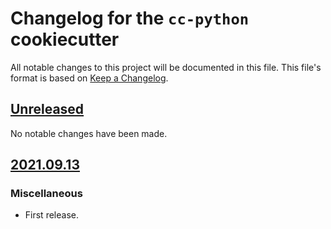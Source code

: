 # Changelog for the `cc-python` cookiecutter

All notable changes to this project will be documented in this file. This
file's format is based on [Keep a Changelog].

[Keep a Changelog]: https://keepachangelog.com/en/1.0.0/

## [Unreleased](https://github.com/bbugyi200/cc-python/compare/2021.09.13...HEAD)

No notable changes have been made.

## [2021.09.13](https://github.com/bbugyi200/cc-python/releases/tag/2021.09.13)

### Miscellaneous

* First release.
